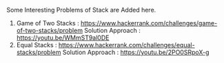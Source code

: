 Some Interesting Problems of Stack are Added here. 
1. Game of Two Stacks : https://www.hackerrank.com/challenges/game-of-two-stacks/problem
        Solution Approach : https://youtu.be/WMmST9al0DE
2. Equal Stacks : https://www.hackerrank.com/challenges/equal-stacks/problem
    Solution Approach : https://youtu.be/2PO0SRpoX-g